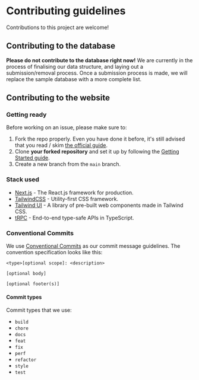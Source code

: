 # Contributing guidelines

Contributions to this project are welcome!

## Contributing to the database

**Please do not contribute to the database right now!** We are currently in the process of finalising our data structure, and laying out a submission/removal process. Once a submission process is made, we will replace the sample database with a more complete list.

## Contributing to the website

### Getting ready

Before working on an issue, please make sure to:

1. Fork the repo properly. Even you have done it before, it's still advised that you read / skim [the official guide](https://docs.github.com/en/get-started/quickstart/fork-a-repo#forking-a-repository).
2. Clone **your forked repository** and set it up by following the [Getting Started guide](https://github.com/resir014/twitch-vtubers-sea#getting-started).
3. Create a new branch from the `main` branch.

### Stack used

- [Next.js](https://nextjs.org/) - The React.js framework for production.
- [TailwindCSS](https://tailwindcss.com/) - Utility-first CSS framework.
- [Tailwind UI](https://tailwindui.com/) - A library of pre-built web components made in Tailwind CSS.
- [tRPC](https://trpc.io/) - End-to-end type-safe APIs in TypeScript.

### Conventional Commits

We use [Conventional Commits](https://www.conventionalcommits.org/en/v1.0.0/) as our commit message guidelines. The convention specification looks like this:

```
<type>[optional scope]: <description>

[optional body]

[optional footer(s)]
```

#### Commit types

Commit types that we use:

- `build`
- `chore`
- `docs`
- `feat`
- `fix`
- `perf`
- `refactor`
- `style`
- `test`
